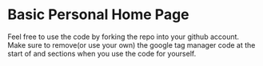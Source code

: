 # Basic Personal Home Page
Feel free to use the code by forking the repo into your github account.  
Make sure to remove(or use your own) the google tag manager code at the start of <head> and <body> sections when you use the code for yourself.
